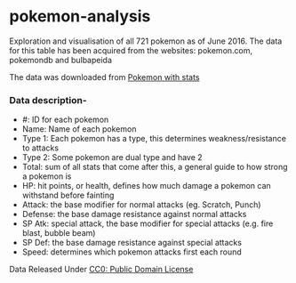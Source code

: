 # pokemon-analysis
Exploration and visualisation of all 721 pokemon as of June 2016. The data for this table has been acquired from the websites:  pokemon.com, pokemondb and bulbapeida

The data was downloaded from [Pokemon with stats](https://www.kaggle.com/abcsds/pokemon)
### Data description-
- #: ID for each pokemon
- Name: Name of each pokemon
- Type 1: Each pokemon has a type, this determines weakness/resistance to attacks
- Type 2: Some pokemon are dual type and have 2
- Total: sum of all stats that come after this, a general guide to how strong a pokemon is
- HP: hit points, or health, defines how much damage a pokemon can withstand before fainting
- Attack: the base modifier for normal attacks (eg. Scratch, Punch)
- Defense: the base damage resistance against normal attacks
- SP Atk: special attack, the base modifier for special attacks (e.g. fire blast, bubble beam)
- SP Def: the base damage resistance against special attacks
- Speed: determines which pokemon attacks first each round

Data Released Under [CC0: Public Domain License](https://creativecommons.org/publicdomain/zero/1.0/)
